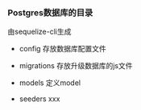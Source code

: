 ### Postgres数据库的目录

由sequelize-cli生成

- config
    存放数据库配置文件
    
- migrations
    存放升级数据库的js文件

- models
    定义model
    
- seeders
    xxx